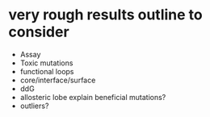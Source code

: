 # very rough results outline to consider

- Assay
- Toxic mutations
- functional loops
- core/interface/surface
- ddG
- allosteric lobe explain beneficial mutations?
- outliers? 